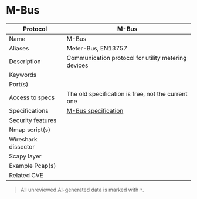 # M-Bus

| Protocol | M-Bus |
|---|---|
| Name | M-Bus |
| Aliases | Meter-Bus, EN13757 |
| Description | Communication protocol for utility metering devices |
| Keywords |  |
| Port(s) |  |
| Access to specs | The old specification is free, not the current one |
| Specifications | [M-Bus specification](https://m-bus.com/documentation) |
| Security features |  |
| Nmap script(s) |  |
| Wireshark dissector |  |
| Scapy layer |  |
| Example Pcap(s) |  |
| Related CVE |  |



> All unreviewed AI-generated data is marked with `*`.
